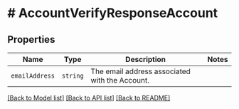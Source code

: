 # # AccountVerifyResponseAccount



## Properties

Name | Type | Description | Notes
------------ | ------------- | ------------- | -------------
| `emailAddress` | ```string``` |  The email address associated with the Account.  |  |

[[Back to Model list]](../../README.md#models) [[Back to API list]](../../README.md#endpoints) [[Back to README]](../../README.md)

